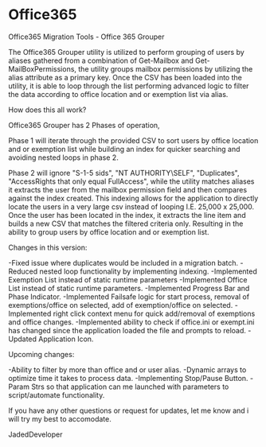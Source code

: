 # Office365
Office365 Migration Tools - Office 365 Grouper

The Office365 Grouper utility is utilized to perform grouping of users by aliases gathered from a combination of Get-Mailbox and Get-MailBoxPermissions, the utility groups mailbox permissions by utilizing the alias attribute as a primary key.
Once the CSV has been loaded into the utility, it is able to loop through the list performing advanced logic to filter the data according to office location and or exemption list via alias.

How does this all work?

Office365 Grouper has 2 Phases of operation,

Phase 1 will iterate through the provided CSV to sort users by office location and or exemption list while building an index for quicker searching and avoiding nested loops in phase 2.

Phase 2 will ignore "S-1-5 sids", "NT AUTHORITY\SELF", "Duplicates", "AccessRights that only equal FullAccess", while the utility matches aliases it extracts the user from the mailbox permission field and then compares against the index created.
This indexing allows for the application to directly locate the users in a very large csv instead of looping I.E. 25,000 x 25,000.
Once the user has been located in the index, it extracts the line item and builds a new CSV that matches the filtered criteria only.
Resulting in the ability to group users by office location and or exemption list.

Changes in this version:

-Fixed issue where duplicates would be included in a migration batch.
-Reduced nested loop functionality by implementing indexing.
-Implemented Exemption List instead of static runtime parameters
-Implemented Office List instead of static runtime parameters.
-Implemented Progress Bar and Phase Indicator.
-Implemented Failsafe logic for start process, removal of exemptions/office on selected, add of exemption/office on selected.
-Implemented right click context menu for quick add/removal of exemptions and office changes.
-Implemented ability to check if office.ini or exempt.ini has changed since the application loaded the file and prompts to reload.
-Updated Application Icon.

Upcoming changes:

-Ability to filter by more than office and or user alias.
-Dynamic arrays to optimize time it takes to process data.
-Implementing Stop/Pause Button.
-Param Strs so that application can me launched with parameters to script/automate functionality.

If you have any other questions or request for updates, let me know and i will try my best to accomodate.

JadedDeveloper
